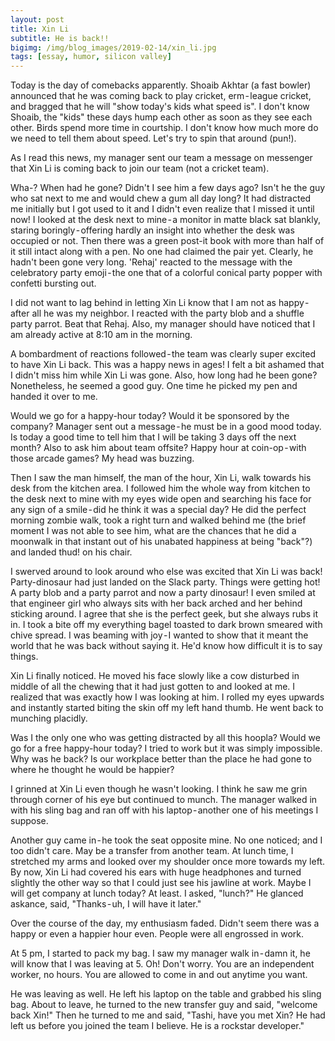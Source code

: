 ```yaml
---
layout: post
title: Xin Li
subtitle: He is back!!
bigimg: /img/blog_images/2019-02-14/xin_li.jpg
tags: [essay, humor, silicon valley]
---
```


Today is the day of comebacks apparently. Shoaib Akhtar (a fast bowler) announced that he was coming back to play cricket, erm - league cricket, and bragged that he will "show today's kids what speed is". I don't know Shoaib, the "kids" these days hump each other as soon as they see each other. Birds spend more time in courtship. I don't know how much more do we need to tell them about speed. Let's try to spin that around (pun!).

As I read this news, my manager sent our team a message on messenger that Xin Li is coming back to join our team (not a cricket team).

Wha-? When had he gone? Didn't I see him a few days ago? Isn't he the guy who sat next to me and would chew a gum all day long? It had distracted me initially but I got used to it and I didn't even realize that I missed it until now! I looked at the desk next to mine - a monitor in matte black sat blankly, staring boringly - offering hardly an insight into whether the desk was occupied or not. Then there was a green post-it book with more than half of it still intact along with a pen. No one had claimed the pair yet. Clearly, he hadn't been gone very long.
'Rehaj' reacted to the message with the celebratory party emoji - the one that of a colorful conical party popper with confetti bursting out.

I did not want to lag behind in letting Xin Li know that I am not as happy - after all he was my neighbor. I reacted with the party blob and a shuffle party parrot. Beat that Rehaj. Also, my manager should have noticed that I am already active at 8:10 am in the morning.

A bombardment of reactions followed - the team was clearly super excited to have Xin Li back. This was a happy news in ages! I felt a bit ashamed that I didn't miss him while Xin Li was gone. Also, how long had he been gone? Nonetheless, he seemed a good guy. One time he picked my pen and handed it over to me.

Would we go for a happy-hour today? Would it be sponsored by the company? Manager sent out a message - he must be in a good mood today. Is today a good time to tell him that I will be taking 3 days off the next month? Also to ask him about team offsite? Happy hour at coin-op - with those arcade games? My head was buzzing.

Then I saw the man himself, the man of the hour, Xin Li, walk towards his desk from the kitchen area. I followed him the whole way from kitchen to the desk next to mine with my eyes wide open and searching his face for any sign of a smile - did he think it was a special day? He did the perfect morning zombie walk, took a right turn and walked behind me (the brief moment I was not able to see him, what are the chances that he did a moonwalk in that instant out of his unabated happiness at being "back"?) and landed thud! on his chair.

I swerved around to look around who else was excited that Xin Li was back! Party-dinosaur had just landed on the Slack party. Things were getting hot! A party blob and a party parrot and now a party dinosaur! I even smiled at that engineer girl who always sits with her back arched and her behind sticking around. I agree that she is the perfect geek, but she always rubs it in. I took a bite off my everything bagel toasted to dark brown smeared with chive spread. I was beaming with joy - I wanted to show that it meant the world that he was back without saying it. He'd know how difficult it is to say things.

Xin Li finally noticed. He moved his face slowly like a cow disturbed in middle of all the chewing that it had just gotten to and looked at me. I realized that was exactly how I was looking at him. I rolled my eyes upwards and instantly started biting the skin off my left hand thumb. He went back to munching placidly.

Was I the only one who was getting distracted by all this hoopla? Would we go for a free happy-hour today? I tried to work but it was simply impossible. Why was he back? Is our workplace better than the place he had gone to where he thought he would be happier?

I grinned at Xin Li even though he wasn't looking. I think he saw me grin through corner of his eye but continued to munch. The manager walked in with his sling bag and ran off with his laptop - another one of his meetings I suppose.

Another guy came in - he took the seat opposite mine. No one noticed; and I too didn't care. May be a transfer from another team. At lunch time, I stretched my arms and looked over my shoulder once more towards my left. By now, Xin Li had covered his ears with huge headphones and turned slightly the other way so that I could just see his jawline at work. Maybe I will get company at lunch today? At least. I asked, "lunch?" He glanced askance, said, "Thanks - uh, I will have it later."

Over the course of the day, my enthusiasm faded. Didn't seem there was a happy or even a happier hour even. People were all engrossed in work.

At 5 pm, I started to pack my bag. I saw my manager walk in - damn it, he will know that I was leaving at 5. Oh! Don't worry. You are an independent worker, no hours. You are allowed to come in and out anytime you want.

He was leaving as well. He left his laptop on the table and grabbed his sling bag. About to leave, he turned to the new transfer guy and said, "welcome back Xin!" Then he turned to me and said, "Tashi, have you met Xin? He had left us before you joined the team I believe. He is a rockstar developer."
